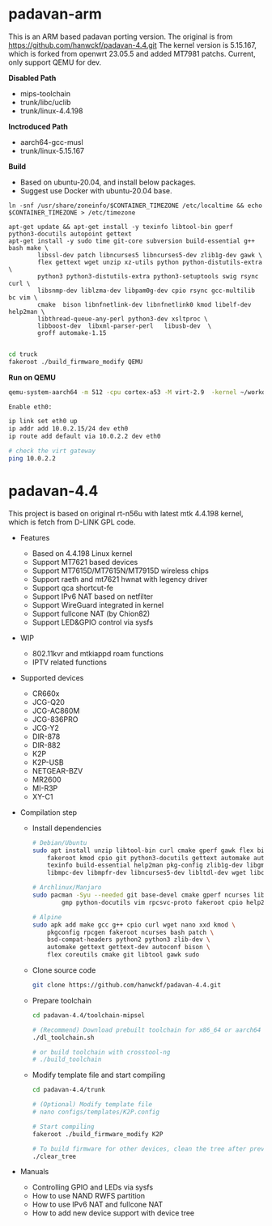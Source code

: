 # padavan-arm

This is an ARM based padavan porting version. The original is from https://github.com/hanwckf/padavan-4.4.git
The kernel version is 5.15.167, which is forked from openwrt 23.05.5 and added MT7981 patchs. 
Current, only support QEMU for dev.

__Disabled Path__

- mips-toolchain
- trunk/libc/uclib
- trunk/linux-4.4.198

__Inctroduced Path__

- aarch64-gcc-musl
- trunk/linux-5.15.167

__Build__

* Based on ubuntu-20.04, and install below packages.
* Suggest use Docker with ubuntu-20.04 base.

```
ln -snf /usr/share/zoneinfo/$CONTAINER_TIMEZONE /etc/localtime && echo $CONTAINER_TIMEZONE > /etc/timezone

apt-get update && apt-get install -y texinfo libtool-bin gperf python3-docutils autopoint gettext
apt-get install -y sudo time git-core subversion build-essential g++ bash make \
        libssl-dev patch libncurses5 libncurses5-dev zlib1g-dev gawk \
        flex gettext wget unzip xz-utils python python-distutils-extra \
        python3 python3-distutils-extra python3-setuptools swig rsync curl \
        libsnmp-dev liblzma-dev libpam0g-dev cpio rsync gcc-multilib bc vim \
        cmake  bison libnfnetlink-dev libnfnetlink0 kmod libelf-dev help2man \
        libthread-queue-any-perl python3-dev xsltproc \
        libboost-dev  libxml-parser-perl   libusb-dev  \
        groff automake-1.15

```


``` bash

cd truck
fakeroot ./build_firmware_modify QEMU

```


__Run on QEMU__

``` bash
qemu-system-aarch64 -m 512 -cpu cortex-a53 -M virt-2.9  -kernel ~/workdir/Image.gz  -D qemu_a53.log -nographic -initrd ~/workdir/ramdisk -append "root=/dev/ram0" -device virtio-net-pci,netdev=net0 -netdev user,id=net0,hostfwd=tcp:127.0.0.1:8800-10.0.2.15:80

Enable eth0:

ip link set eth0 up
ip addr add 10.0.2.15/24 dev eth0
ip route add default via 10.0.2.2 dev eth0

# check the virt gateway
ping 10.0.2.2

```


# padavan-4.4 #

This project is based on original rt-n56u with latest mtk 4.4.198 kernel, which is fetch from D-LINK GPL code.

- Features
  - Based on 4.4.198 Linux kernel
  - Support MT7621 based devices
  - Support MT7615D/MT7615N/MT7915D wireless chips
  - Support raeth and mt7621 hwnat with legency driver
  - Support qca shortcut-fe
  - Support IPv6 NAT based on netfilter
  - Support WireGuard integrated in kernel
  - Support fullcone NAT (by Chion82)
  - Support LED&GPIO control via sysfs

- WIP
  - 802.11kvr and mtkiappd roam functions
  - IPTV related functions

- Supported devices
  - CR660x
  - JCG-Q20
  - JCG-AC860M
  - JCG-836PRO
  - JCG-Y2
  - DIR-878
  - DIR-882
  - K2P
  - K2P-USB
  - NETGEAR-BZV
  - MR2600
  - MI-R3P
  - XY-C1

- Compilation step
  - Install dependencies
    ```sh
    # Debian/Ubuntu
    sudo apt install unzip libtool-bin curl cmake gperf gawk flex bison nano xxd \
        fakeroot kmod cpio git python3-docutils gettext automake autopoint \
        texinfo build-essential help2man pkg-config zlib1g-dev libgmp3-dev \
        libmpc-dev libmpfr-dev libncurses5-dev libltdl-dev wget libc-dev-bin

    # Archlinux/Manjaro
    sudo pacman -Syu --needed git base-devel cmake gperf ncurses libmpc \
            gmp python-docutils vim rpcsvc-proto fakeroot cpio help2man

    # Alpine
    sudo apk add make gcc g++ cpio curl wget nano xxd kmod \
        pkgconfig rpcgen fakeroot ncurses bash patch \
        bsd-compat-headers python2 python3 zlib-dev \
        automake gettext gettext-dev autoconf bison \
        flex coreutils cmake git libtool gawk sudo
    ```
  - Clone source code
    ```sh
    git clone https://github.com/hanwckf/padavan-4.4.git
    ```
  - Prepare toolchain
    ```sh
    cd padavan-4.4/toolchain-mipsel

    # (Recommend) Download prebuilt toolchain for x86_64 or aarch64 host
    ./dl_toolchain.sh

    # or build toolchain with crosstool-ng
    # ./build_toolchain
    ```
  - Modify template file and start compiling
    ```sh
    cd padavan-4.4/trunk

    # (Optional) Modify template file
    # nano configs/templates/K2P.config

    # Start compiling
    fakeroot ./build_firmware_modify K2P

    # To build firmware for other devices, clean the tree after previous build
    ./clear_tree
    ```

- Manuals
  - Controlling GPIO and LEDs via sysfs
  - How to use NAND RWFS partition
  - How to use IPv6 NAT and fullcone NAT
  - How to add new device support with device tree
